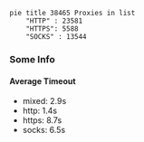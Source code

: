 
```mermaid
pie title 38465 Proxies in list
    "HTTP" : 23581
    "HTTPS": 5588
    "SOCKS" : 13544
```

### Some Info
#### Average Timeout

- mixed: 2.9s
- http: 1.4s
- https: 8.7s
- socks: 6.5s
